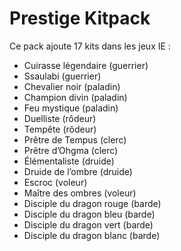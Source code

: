# Prestige Kitpack

Ce pack ajoute 17 kits dans les jeux IE :
- Cuirasse légendaire (guerrier)
- Ssaulabi (guerrier)
- Chevalier noir (paladin)
- Champion divin (paladin)
- Feu mystique (paladin)
- Duelliste (rôdeur)
- Tempête (rôdeur)
- Prêtre de Tempus (clerc)
- Prêtre d’Ohgma (clerc)
- Élémentaliste (druide)
- Druide de l’ombre (druide)
- Escroc (voleur)
- Maître des ombres (voleur)
- Disciple du dragon rouge (barde)
- Disciple du dragon bleu (barde)
- Disciple du dragon vert (barde)
- Disciple du dragon blanc (barde)
